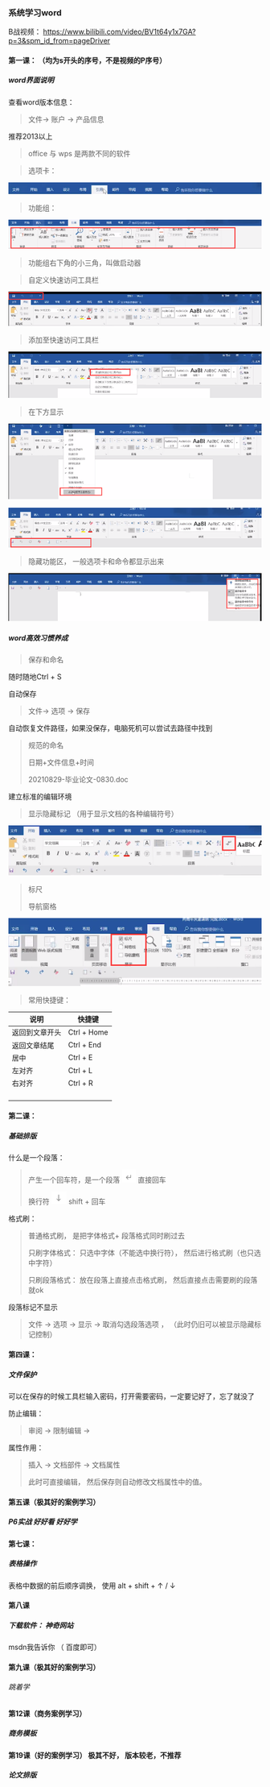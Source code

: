 ### 系统学习word

B战视频： https://www.bilibili.com/video/BV1t64y1x7GA?p=3&spm_id_from=pageDriver



#### 第一课： （均为s开头的序号，不是视频的P序号）

##### word界面说明

查看word版本信息：

> 文件-> 账户 -> 产品信息

推荐2013以上

> office 与 wps 是两款不同的软件

> 选项卡：

![image-20210829213709895](word操作.assets/image-20210829213709895.png)



> 功能组：

![image-20210829213742781](word操作.assets/image-20210829213742781.png)

>  功能组右下角的小三角，叫做启动器

> 自定义快速访问工具栏

![image-20210829213902004](word操作.assets/image-20210829213902004.png)

>  添加至快速访问工具栏

![image-20210829213951398](word操作.assets/image-20210829213951398.png)

> 在下方显示

![image-20210829214037666](word操作.assets/image-20210829214037666.png)

![image-20210829214056764](word操作.assets/image-20210829214056764.png)

> 隐藏功能区， 一般选项卡和命令都显示出来

![image-20210829214217030](word操作.assets/image-20210829214217030.png)

##### word高效习惯养成

> 保存和命名

随时随地Ctrl + S

自动保存

> 文件-> 选项 -> 保存

自动恢复文件路径，如果没保存，电脑死机可以尝试去路径中找到

>  规范的命名
>
> 日期+文件信息+时间
>
> 20210829-毕业论文-0830.doc

建立标准的编辑环境

> 显示隐藏标记     （用于显示文档的各种编辑符号）

![image-20210829214832853](word操作.assets/image-20210829214832853.png)

> 标尺
>
> 导航窗格

![image-20210829214920334](word操作.assets/image-20210829214920334.png)

>  常用快捷键：

| 说明           | 快捷键      |
| -------------- | ----------- |
| 返回到文章开头 | Ctrl + Home |
| 返回文章结尾   | Ctrl + End  |
| 居中           | Ctrl + E    |
| 左对齐         | Ctrl + L    |
| 右对齐         | Ctrl + R    |
|                |             |
|                |             |
|                |             |
|                |             |



#### 第二课：

##### 基础排版

什么是一个段落：

>  产生一个回车符，是一个段落 ![image-20210829215803436](word操作.assets/image-20210829215803436.png)  直接回车
>
> 换行符 ![image-20210829215822073](word操作.assets/image-20210829215822073.png)   shift + 回车
>
>  

格式刷：

> 普通格式刷， 是把字体格式+ 段落格式同时刷过去
>
> 只刷字体格式： 只选中字体（不能选中换行符）， 然后进行格式刷（也只选中字符）
>
>  只刷段落格式： 放在段落上直接点击格式刷， 然后直接点击需要刷的段落就ok

段落标记不显示

> 文件 -> 选项 -> 显示 -> 取消勾选段落选项 ， （此时仍旧可以被显示隐藏标记控制）

#### 第四课：

##### 文件保护

可以在保存的时候工具栏输入密码，打开需要密码，一定要记好了，忘了就没了

防止编辑：

> 审阅 -> 限制编辑 -> 

属性作用：

> 插入 -> 文档部件 -> 文档属性   
>
> 此时可直接编辑， 然后保存则自动修改文档属性中的值。



#### 第五课（极其好的案例学习）

##### P6实战 好好看 好好学



#### 第七课：

##### 表格操作

表格中数据的前后顺序调换， 使用 alt + shift + ↑ / ↓

#### 第八课

##### 下载软件： 神奇网站

msdn我告诉你  （ 百度即可）

#### 第九课（极其好的案例学习）



###### 跳着学

#### 第12课（商务案例学习）

##### 商务模板





#### 第19课（好的案例学习） 极其不好， 版本较老，不推荐

##### 论文排版

